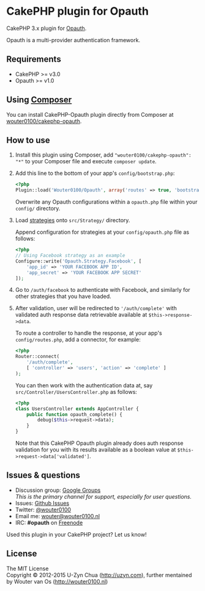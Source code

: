 CakePHP plugin for Opauth
=========================

CakePHP 3.x plugin for [Opauth](https://github.com/opauth/opauth).

Opauth is a multi-provider authentication framework.

Requirements
---------
- CakePHP >= v3.0
- Opauth >= v1.0

Using [Composer](http://getcomposer.org/)
-----------
You can install CakePHP-Opauth plugin directly from Composer at [wouter0100/cakephp-opauth](http://packagist.org/packages/wouter0100/cakephp-opauth).

How to use
----------
1. Install this plugin using Composer, add `"wouter0100/cakephp-opauth": "*"` to your Composer file and execute `composer update`.

2. Add this line to the bottom of your app's `config/bootstrap.php`:

   ```php
   <?php
   Plugin::load('Wouter0100/Opauth', array('routes' => true, 'bootstrap' => true));
   ```
   Overwrite any Opauth configurations within a `opauth.php` file within your `config/` directory.

4. Load [strategies](https://github.com/uzyn/opauth/wiki/list-of-strategies) onto `src/Strategy/` directory.

   Append configuration for strategies at your `config/opauth.php` file as follows:
   ```php
   <?php
   // Using Facebook strategy as an example
   Configure::write('Opauth.Strategy.Facebook', [
       'app_id' => 'YOUR FACEBOOK APP ID',
       'app_secret' => 'YOUR FACEBOOK APP SECRET'
   ]);
   ```

5. Go to `/auth/facebook` to authenticate with Facebook, and similarly for other strategies that you have loaded.

6. After validation, user will be redirected to `'/auth/complete'` with validated auth response data retrievable available at `$this->response->data`.

   To route a controller to handle the response, at your app's `config/routes.php`, add a connector, for example:

   ```php
   <?php
   Router::connect(
       '/auth/complete', 
       [ 'controller' => 'users', 'action' => 'complete' ]
   );
   ```

   You can then work with the authentication data at, say `src/Controller/UsersController.php` as follows:
   
   ```php
   <?php
   class UsersController extends AppController {
       public function opauth_complete() {
           debug($this->request->data);
       }
   }
   ```

   Note that this CakePHP Opauth plugin already does auth response validation for you with its results available as a boolean value at `$this->request->data['validated']`.

Issues & questions
-------------------
- Discussion group: [Google Groups](https://groups.google.com/group/opauth)  
  _This is the primary channel for support, especially for user questions._
- Issues: [Github Issues](https://github.com/wouter0100/cakephp-opauth/issues)  
- Twitter: [@wouter0100](http://twitter.com/wouter0100)  
- Email me: wouter@wouter0100.nl
- IRC: **#opauth** on [Freenode](http://webchat.freenode.net/?channels=opauth&uio=d4)

<p>Used this plugin in your CakePHP project? Let us know!</p>

License
---------
The MIT License  
Copyright © 2012-2015 U-Zyn Chua (http://uzyn.com), further mentained by Wouter van Os (http://wouter0100.nl)
